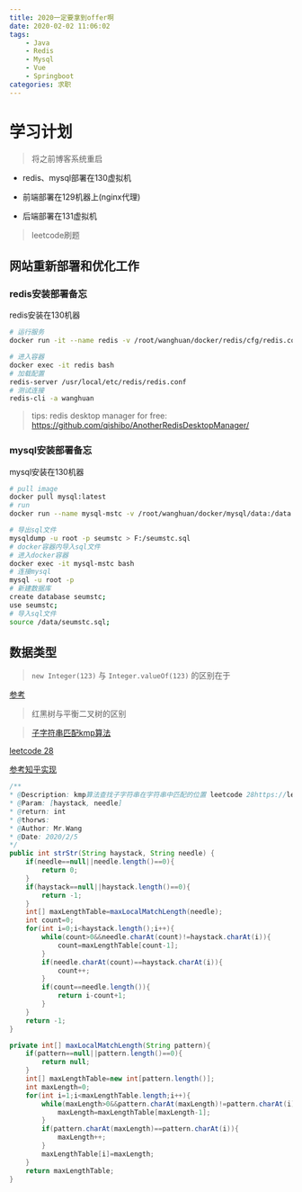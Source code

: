 ```yaml
---
title: 2020一定要拿到offer啊
date: 2020-02-02 11:06:02
tags: 
    - Java 
    - Redis
    - Mysql
    - Vue
    - Springboot
categories: 求职
---
```

# 学习计划

> 将之前博客系统重启
+ redis、mysql部署在130虚拟机

+ 前端部署在129机器上(nginx代理)

+ 后端部署在131虚拟机

> leetcode刷题

## 网站重新部署和优化工作

### redis安装部署备忘

redis安装在130机器

```bash
# 运行服务
docker run -it --name redis -v /root/wanghuan/docker/redis/cfg/redis.conf:/usr/local/etc/redis/redis.conf -v /root/wanghuan/docker/redis/data:/data -d -p 6379:6379 redis:latest /bin/bash

# 进入容器
docker exec -it redis bash
# 加载配置
redis-server /usr/local/etc/redis/redis.conf
# 测试连接
redis-cli -a wanghuan
```

> tips: redis desktop manager for free: https://github.com/qishibo/AnotherRedisDesktopManager/

### mysql安装部署备忘
mysql安装在130机器

```bash
# pull image
docker pull mysql:latest
# run
docker run --name mysql-mstc -v /root/wanghuan/docker/mysql/data:/data -e MYSQL_ROOT_PASSWORD=123456 -d -i -p 3306:3306 --restart=always  mysql:latest

# 导出sql文件
mysqldump -u root -p seumstc > F:/seumstc.sql
# docker容器内导入sql文件
# 进入docker容器
docker exec -it mysql-mstc bash
# 连接mysql
mysql -u root -p
# 新建数据库
create database seumstc;
use seumstc;
# 导入sql文件
source /data/seumstc.sql;
```
## 数据类型

> `new Integer(123)` 与 `Integer.valueOf(123)` 的区别在于

[参考](https://stackoverflow.com/questions/9030817/differences-between-new-integer123-integer-valueof123-and-just-123)

> 红黑树与平衡二叉树的区别

> [子字符串匹配kmp算法](http://www.ruanyifeng.com/blog/2013/05/Knuth%E2%80%93Morris%E2%80%93Pratt_algorithm.html) 

[leetcode 28](https://leetcode.com/problems/implement-strstr/)

[参考知乎实现](https://www.zhihu.com/question/21923021)
```java
/**
* @Description: kmp算法查找子字符串在字符串中匹配的位置 leetcode 28https://leetcode.com/problems/implement-strstr/
* @Param: [haystack, needle]
* @return: int
* @thorws:
* @Author: Mr.Wang
* @Date: 2020/2/5
*/
public int strStr(String haystack, String needle) {
    if(needle==null||needle.length()==0){
        return 0;
    }
    if(haystack==null||haystack.length()==0){
        return -1;
    }
    int[] maxLengthTable=maxLocalMatchLength(needle);
    int count=0;
    for(int i=0;i<haystack.length();i++){
        while(count>0&&needle.charAt(count)!=haystack.charAt(i)){
            count=maxLengthTable[count-1];
        }
        if(needle.charAt(count)==haystack.charAt(i)){
            count++;
        }
        if(count==needle.length()){
            return i-count+1;
        }
    }
    return -1;
}

private int[] maxLocalMatchLength(String pattern){
    if(pattern==null||pattern.length()==0){
        return null;
    }
    int[] maxLengthTable=new int[pattern.length()];
    int maxLength=0;
    for(int i=1;i<maxLengthTable.length;i++){
        while(maxLength>0&&pattern.charAt(maxLength)!=pattern.charAt(i)){
            maxLength=maxLengthTable[maxLength-1];
        }
        if(pattern.charAt(maxLength)==pattern.charAt(i)){
            maxLength++;
        }
        maxLengthTable[i]=maxLength;
    }
    return maxLengthTable;
}
```